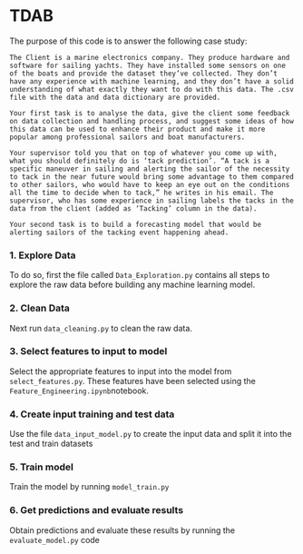 # TDAB
The purpose of this code is to answer the following case study:
```
The Client is a marine electronics company. They produce hardware and software for sailing yachts. They have installed some sensors on one of the boats and provide the dataset they’ve collected. They don’t have any experience with machine learning, and they don’t have a solid understanding of what exactly they want to do with this data. The .csv file with the data and data dictionary are provided.
```
```
Your first task is to analyse the data, give the client some feedback on data collection and handling process, and suggest some ideas of how this data can be used to enhance their product and make it more popular among professional sailors and boat manufacturers.

Your supervisor told you that on top of whatever you come up with, what you should definitely do is ‘tack prediction’. “A tack is a specific maneuver in sailing and alerting the sailor of the necessity to tack in the near future would bring some advantage to them compared to other sailors, who would have to keep an eye out on the conditions all the time to decide when to tack,” he writes in his email. The supervisor, who has some experience in sailing labels the tacks in the data from the client (added as ‘Tacking’ column in the data).

Your second task is to build a forecasting model that would be alerting sailors of the tacking event happening ahead.
````
### 1. Explore Data
To do so, first the file called ```Data_Exploration.py``` contains all steps to explore the raw data before building any machine learning model.
### 2. Clean Data
Next run ```data_cleaning.py``` to clean the raw data.
### 3. Select features to input to model
Select the appropriate features to input into the model from ```select_features.py```. These features have been selected using the ```Feature_Engineering.ipynb```notebook.
### 4. Create input training and test data
Use the file ```data_input_model.py``` to create the input data and split it into the test and train datasets
### 5. Train model
Train the model by running ```model_train.py```
### 6. Get predictions and evaluate results
Obtain predictions and evaluate these results by running the ```evaluate_model.py``` code
